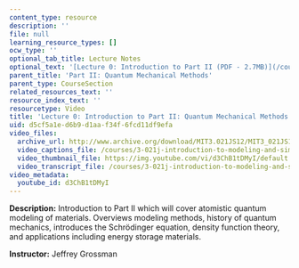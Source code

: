 ```yaml
---
content_type: resource
description: ''
file: null
learning_resource_types: []
ocw_type: ''
optional_tab_title: Lecture Notes
optional_text: '[Lecture 0: Introduction to Part II (PDF - 2.7MB)](/courses/3-021j-introduction-to-modeling-and-simulation-spring-2012/resources/mit3_021js12_l0)'
parent_title: 'Part II: Quantum Mechanical Methods'
parent_type: CourseSection
related_resources_text: ''
resource_index_text: ''
resourcetype: Video
title: 'Lecture 0: Introduction to Part II: Quantum Mechanical Methods'
uid: d5cf5a1e-d6b9-d1aa-f34f-6fcd11df9efa
video_files:
  archive_url: http://www.archive.org/download/MIT3.021JS12/MIT3_021JS12_lec00_300k.mp4
  video_captions_file: /courses/3-021j-introduction-to-modeling-and-simulation-spring-2012/c3e4178f6f0c5e739a98545b58ba09ca_d3ChB1tDMyI.vtt
  video_thumbnail_file: https://img.youtube.com/vi/d3ChB1tDMyI/default.jpg
  video_transcript_file: /courses/3-021j-introduction-to-modeling-and-simulation-spring-2012/199a2763611a12fb56bcc27212e305ae_d3ChB1tDMyI.pdf
video_metadata:
  youtube_id: d3ChB1tDMyI
---
```


**Description:** Introduction to Part II which will cover atomistic quantum modeling of materials. Overviews modeling methods, history of quantum mechanics, introduces the Schrödinger equation, density function theory, and applications including energy storage materials.

**Instructor:** Jeffrey Grossman
